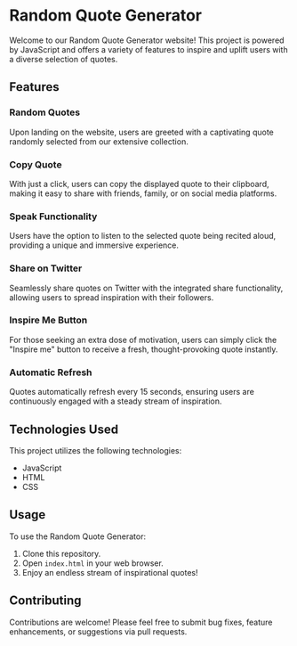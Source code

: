 # Random Quote Generator

Welcome to our Random Quote Generator website! This project is powered by JavaScript and offers a variety of features to inspire and uplift users with a diverse selection of quotes.

## Features

### Random Quotes
Upon landing on the website, users are greeted with a captivating quote randomly selected from our extensive collection.

### Copy Quote
With just a click, users can copy the displayed quote to their clipboard, making it easy to share with friends, family, or on social media platforms.

### Speak Functionality
Users have the option to listen to the selected quote being recited aloud, providing a unique and immersive experience.

### Share on Twitter
Seamlessly share quotes on Twitter with the integrated share functionality, allowing users to spread inspiration with their followers.

### Inspire Me Button
For those seeking an extra dose of motivation, users can simply click the "Inspire me" button to receive a fresh, thought-provoking quote instantly.

### Automatic Refresh
Quotes automatically refresh every 15 seconds, ensuring users are continuously engaged with a steady stream of inspiration.

## Technologies Used

This project utilizes the following technologies:
- JavaScript
- HTML
- CSS

## Usage

To use the Random Quote Generator:
1. Clone this repository.
2. Open `index.html` in your web browser.
3. Enjoy an endless stream of inspirational quotes!

## Contributing

Contributions are welcome! Please feel free to submit bug fixes, feature enhancements, or suggestions via pull requests.

